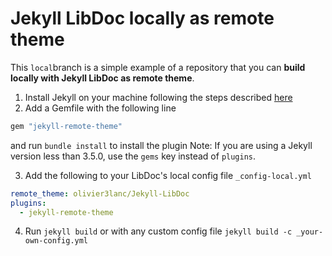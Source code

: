 # Jekyll LibDoc locally as remote theme

This `local`branch is a simple example of a repository that you can **build locally with Jekyll LibDoc as remote theme**.

1. Install Jekyll on your machine following the steps described [here](https://jekyllrb.com/docs/)
2. Add a Gemfile with the following line

  ```ruby
  gem "jekyll-remote-theme"
  ```
  and run `bundle install` to install the plugin
  Note: If you are using a Jekyll version less than 3.5.0, use the `gems` key instead of `plugins`.

3. Add the following to your LibDoc's local config file `_config-local.yml`

  ```yml
  remote_theme: olivier3lanc/Jekyll-LibDoc
  plugins:
    - jekyll-remote-theme
  ```
  
4. Run `jekyll build` or with any custom config file `jekyll build -c _your-own-config.yml`
